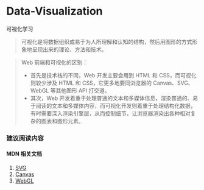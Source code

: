 # Data-Visualization

可视化学习

> 可视化是将数据组织成易于为人所理解和认知的结构，然后用图形的方式形象地呈现出来的理论、方法和技术。

> Web 前端和可视化的区别：
>
> - 首先是技术栈的不同，Web 开发主要会用到 HTML 和 CSS，而可视化则较少涉及 HTML 和 CSS，它更多地要同浏览器的 Canvas、SVG、WebGL 等其他图形 API 打交道。
> - 其次，Web 开发着重于处理普通的文本和多媒体信息，渲染普通的、易于阅读的文本和多媒体内容，而可视化开发则着重于处理结构化数据，有时需要深入渲染引擎层，从而控制细节，让浏览器渲染出各种相对复杂的图表和图形元素。

### 建议阅读内容

#### MDN 相关文档

1. [SVG](https://developer.mozilla.org/zh-CN/docs/Web/SVG)
2. [Canvas](https://developer.mozilla.org/zh-CN/docs/Web/API/Canvas_API)
3. [WebGL](https://developer.mozilla.org/zh-CN/docs/Web/API/WebGL_API)
